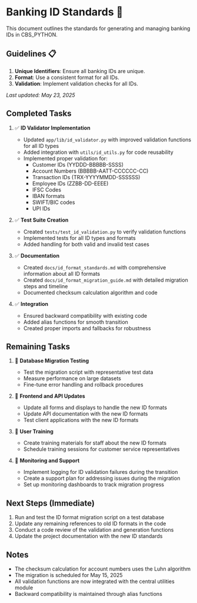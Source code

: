 # Banking ID Standards 📜

This document outlines the standards for generating and managing banking IDs in CBS_PYTHON.

## Guidelines 📋

1. **Unique Identifiers**: Ensure all banking IDs are unique.
2. **Format**: Use a consistent format for all IDs.
3. **Validation**: Implement validation checks for all IDs.

_Last updated: May 23, 2025_

## Completed Tasks

1. ✅ **ID Validator Implementation**
   - Updated `app/lib/id_validator.py` with improved validation functions for all ID types
   - Added integration with `utils/id_utils.py` for code reusability
   - Implemented proper validation for:
     - Customer IDs (YYDDD-BBBBB-SSSS)
     - Account Numbers (BBBBB-AATT-CCCCCC-CC)
     - Transaction IDs (TRX-YYYYMMDD-SSSSSS)
     - Employee IDs (ZZBB-DD-EEEE)
     - IFSC Codes
     - IBAN formats
     - SWIFT/BIC codes
     - UPI IDs

2. ✅ **Test Suite Creation**
   - Created `tests/test_id_validation.py` to verify validation functions
   - Implemented tests for all ID types and formats
   - Added handling for both valid and invalid test cases

3. ✅ **Documentation**
   - Created `docs/id_format_standards.md` with comprehensive information about all ID formats
   - Created `docs/id_format_migration_guide.md` with detailed migration steps and timeline
   - Documented checksum calculation algorithm and code

4. ✅ **Integration**
   - Ensured backward compatibility with existing code
   - Added alias functions for smooth transition
   - Created proper imports and fallbacks for robustness

## Remaining Tasks

1. 📝 **Database Migration Testing**
   - Test the migration script with representative test data
   - Measure performance on large datasets
   - Fine-tune error handling and rollback procedures

2. 📝 **Frontend and API Updates**
   - Update all forms and displays to handle the new ID formats
   - Update API documentation with the new ID formats
   - Test client applications with the new ID formats

3. 📝 **User Training**
   - Create training materials for staff about the new ID formats
   - Schedule training sessions for customer service representatives

4. 📝 **Monitoring and Support**
   - Implement logging for ID validation failures during the transition
   - Create a support plan for addressing issues during the migration
   - Set up monitoring dashboards to track migration progress

## Next Steps (Immediate)

1. Run and test the ID format migration script on a test database
2. Update any remaining references to old ID formats in the code
3. Conduct a code review of the validation and generation functions
4. Update the project documentation with the new ID standards

## Notes

- The checksum calculation for account numbers uses the Luhn algorithm
- The migration is scheduled for May 15, 2025
- All validation functions are now integrated with the central utilities module
- Backward compatibility is maintained through alias functions
